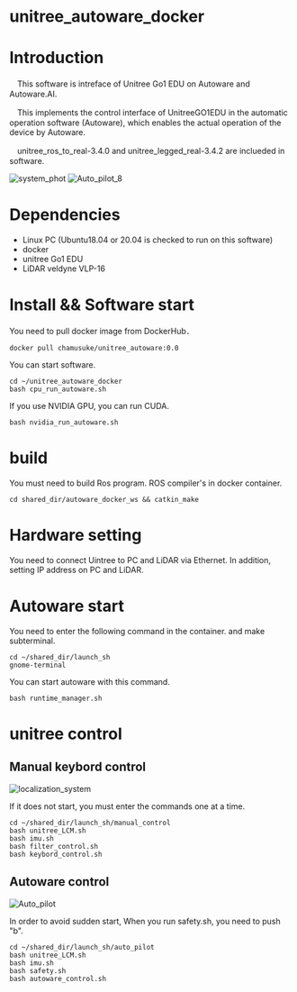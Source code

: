 # unitree_autoware_docker

# Introduction
　This software is intreface of Unitree Go1 EDU on Autoware and Autoware.AI.
 
　This implements the control interface of UnitreeGO1EDU in the automatic operation software (Autoware), which enables the actual operation of the device by Autoware.

　unitree_ros_to_real-3.4.0 and unitree_legged_real-3.4.2 are inclueded in software.
 
![system_phot](https://github.com/Chamusuke/unitree_autoware_docker/assets/120120108/e511fb36-024c-4a65-8d37-2588dda5a49d)
![Auto_pilot_8](https://github.com/Chamusuke/unitree_autoware_docker/assets/120120108/e3c4bc2e-8948-4379-9074-b921d219fc3e)

 
# Dependencies
- Linux PC (Ubuntu18.04 or 20.04 is checked to run on this software)
- docker
- unitree Go1 EDU
- LiDAR veldyne VLP-16


# Install && Software start
 You need to pull docker image from DockerHub．
```
docker pull chamusuke/unitree_autoware:0.0
```
 You can start software.
```
cd ~/unitree_autoware_docker
bash cpu_run_autoware.sh
```

If you use NVIDIA GPU, you can run CUDA.
```
bash nvidia_run_autoware.sh
```


# build
 You must need to build Ros program.
 ROS compiler's in docker container.
```
cd shared_dir/autoware_docker_ws && catkin_make
```

# Hardware setting
 You need to connect Uintree to PC and LiDAR via Ethernet.
 In addition, setting IP address on PC and LiDAR.

# Autoware start 
 You need to enter the following command in the container.
 and make subterminal.
```
cd ~/shared_dir/launch_sh
gnome-terminal
```
 You can start autoware with this command.
```
bash runtime_manager.sh
```

# unitree control
## Manual keybord control

![localization_system](https://github.com/Chamusuke/unitree_autoware_docker/assets/120120108/1721a68d-544a-4769-88eb-1519988e03d6)

If it does not start, you must enter the commands one at a time.

```
cd ~/shared_dir/launch_sh/manual_control
bash unitree_LCM.sh
bash imu.sh
bash filter_control.sh
bash keybord_control.sh
```

## Autoware control 

![Auto_pilot](https://github.com/Chamusuke/unitree_autoware_docker/assets/120120108/5c10b394-ba5a-4da4-bb59-39241cf9bd52)

In order to avoid sudden start,
When you run safety.sh, you need to push "b". 

```
cd ~/shared_dir/launch_sh/auto_pilot
bash unitree_LCM.sh
bash imu.sh
bash safety.sh
bash autoware_control.sh
```
